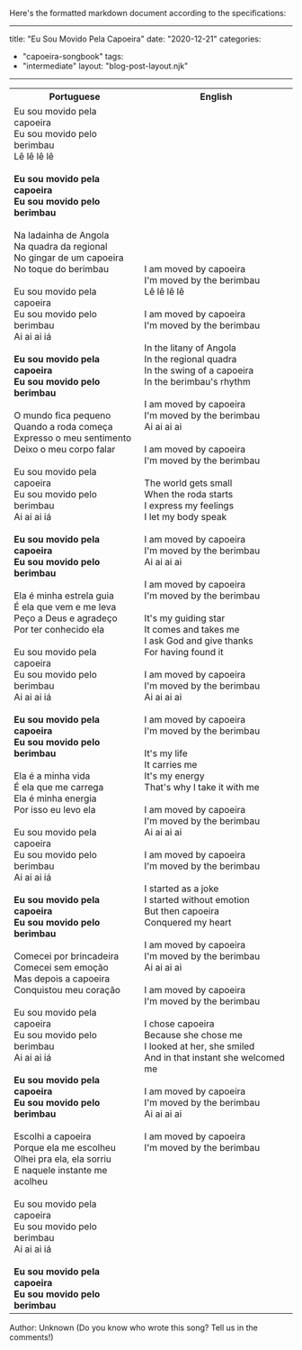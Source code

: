 Here's the formatted markdown document according to the specifications:

---
title: "Eu Sou Movido Pela Capoeira"
date: "2020-12-21"
categories: 
  - "capoeira-songbook"
tags: 
  - "intermediate"
layout: "blog-post-layout.njk"
---

<table class="capoeira-table">
    <tr class="header-row">
        <th>Portuguese</th>
        <th>English</th>
    </tr>
    <tr>
        <td>
            Eu sou movido pela capoeira<br>
            Eu sou movido pelo berimbau<br>
            Lê lê lê lê<br>
            <br>
            <strong>Eu sou movido pela capoeira<br>
            Eu sou movido pelo berimbau</strong><br>
            <br>
            Na ladainha de Angola<br>
            Na quadra da regional<br>
            No gingar de um capoeira<br>
            No toque do berimbau<br>
            <br>
            Eu sou movido pela capoeira<br>
            Eu sou movido pelo berimbau<br>
            Ai ai ai iá<br>
            <br>
            <strong>Eu sou movido pela capoeira<br>
            Eu sou movido pelo berimbau</strong><br>
            <br>
            O mundo fica pequeno<br>
            Quando a roda começa<br>
            Expresso o meu sentimento<br>
            Deixo o meu corpo falar<br>
            <br>
            Eu sou movido pela capoeira<br>
            Eu sou movido pelo berimbau<br>
            Ai ai ai iá<br>
            <br>
            <strong>Eu sou movido pela capoeira<br>
            Eu sou movido pelo berimbau</strong><br>
            <br>
            Ela é minha estrela guia<br>
            É ela que vem e me leva<br>
            Peço a Deus e agradeço<br>
            Por ter conhecido ela<br>
            <br>
            Eu sou movido pela capoeira<br>
            Eu sou movido pelo berimbau<br>
            Ai ai ai iá<br>
            <br>
            <strong>Eu sou movido pela capoeira<br>
            Eu sou movido pelo berimbau</strong><br>
            <br>
            Ela é a minha vida<br>
            É ela que me carrega<br>
            Ela é minha energia<br>
            Por isso eu levo ela<br>
            <br>
            Eu sou movido pela capoeira<br>
            Eu sou movido pelo berimbau<br>
            Ai ai ai iá<br>
            <br>
            <strong>Eu sou movido pela capoeira<br>
            Eu sou movido pelo berimbau</strong><br>
            <br>
            Comecei por brincadeira<br>
            Comecei sem emoção<br>
            Mas depois a capoeira<br>
            Conquistou meu coração<br>
            <br>
            Eu sou movido pela capoeira<br>
            Eu sou movido pelo berimbau<br>
            Ai ai ai iá<br>
            <br>
            <strong>Eu sou movido pela capoeira<br>
            Eu sou movido pelo berimbau</strong><br>
            <br>
            Escolhi a capoeira<br>
            Porque ela me escolheu<br>
            Olhei pra ela, ela sorriu<br>
            E naquele instante me acolheu<br>
            <br>
            Eu sou movido pela capoeira<br>
            Eu sou movido pelo berimbau<br>
            Ai ai ai iá<br>
            <br>
            <strong>Eu sou movido pela capoeira<br>
            Eu sou movido pelo berimbau</strong>
        </td>
        <td>
            I am moved by capoeira<br>
            I'm moved by the berimbau<br>
            Lê lê lê lê<br>
            <br>
            I am moved by capoeira<br>
            I'm moved by the berimbau<br>
            <br>
            In the litany of Angola<br>
            In the regional quadra<br>
            In the swing of a capoeira<br>
            In the berimbau's rhythm<br>
            <br>
            I am moved by capoeira<br>
            I'm moved by the berimbau<br>
            Ai ai ai ai<br>
            <br>
            I am moved by capoeira<br>
            I'm moved by the berimbau<br>
            <br>
            The world gets small<br>
            When the roda starts<br>
            I express my feelings<br>
            I let my body speak<br>
            <br>
            I am moved by capoeira<br>
            I'm moved by the berimbau<br>
            Ai ai ai ai<br>
            <br>
            I am moved by capoeira<br>
            I'm moved by the berimbau<br>
            <br>
            It's my guiding star<br>
            It comes and takes me<br>
            I ask God and give thanks<br>
            For having found it<br>
            <br>
            I am moved by capoeira<br>
            I'm moved by the berimbau<br>
            Ai ai ai ai<br>
            <br>
            I am moved by capoeira<br>
            I'm moved by the berimbau<br>
            <br>
            It's my life<br>
            It carries me<br>
            It's my energy<br>
            That's why I take it with me<br>
            <br>
            I am moved by capoeira<br>
            I'm moved by the berimbau<br>
            Ai ai ai ai<br>
            <br>
            I am moved by capoeira<br>
            I'm moved by the berimbau<br>
            <br>
            I started as a joke<br>
            I started without emotion<br>
            But then capoeira<br>
            Conquered my heart<br>
            <br>
            I am moved by capoeira<br>
            I'm moved by the berimbau<br>
            Ai ai ai ai<br>
            <br>
            I am moved by capoeira<br>
            I'm moved by the berimbau<br>
            <br>
            I chose capoeira<br>
            Because she chose me<br>
            I looked at her, she smiled<br>
            And in that instant she welcomed me<br>
            <br>
            I am moved by capoeira<br>
            I'm moved by the berimbau<br>
            Ai ai ai ai<br>
            <br>
            I am moved by capoeira<br>
            I'm moved by the berimbau
        </td>
    </tr>
</table>

<figcaption>
Author: Unknown (Do you know who wrote this song? Tell us in the comments!)
</figcaption>